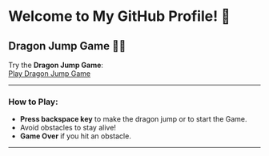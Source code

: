 # Welcome to My GitHub Profile! 👋

## Dragon Jump Game 🐉🚀

Try the **Dragon Jump Game**:  
[Play Dragon Jump Game](https://jitendra-jitu.github.io/)  

---

### How to Play:
- **Press backspace key** to make the dragon jump or to start the Game.
- Avoid obstacles to stay alive!
- **Game Over** if you hit an obstacle.

---
